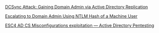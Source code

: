 [DCSync Attack: Gaining Domain Admin via Active Directory Replication](https://medium.com/@0xc4thack/dcsync-attack-gaining-domain-admin-via-active-directory-replication-3280a759cd95)

[Escalating to Domain Admin Using NTLM Hash of a Machine User](https://medium.com/@0xc4thack/escalating-to-domain-admin-using-ntlm-hash-of-a-machine-user-f07bb35f91cf)

[ESC4 AD CS Misconfigurations exploitation — Active Directory Pentesting](https://medium.com/@0xc4thack/esc4-ad-cs-misconfigurations-exploitation-active-directory-pentesting-d1831ea54c40)
